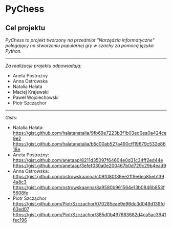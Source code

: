 # PyChess

Cel projektu
---
*PyChess to projekt tworzony na przedmiot "Narzędzia informatyczne" polegający na stworzeniu popularnej gry w szachy za pomocą języka Python.*

 ---
*Za realizacje projektu odpowiadają:*

 - Aneta Postrożny
 - Anna Ostrowska
 - Natalia Hałata
 - Maciej Krajewski
 - Paweł Wojciechowski
 - Piotr Szcząchor
 ---
*Gists:*

 - Natalia Hałata: https://gist.github.com/halatanatalia/9fb69e7223b3f1b03ed0ea0a424ce9e2 https://gist.github.com/halatanatalia/b5c00ab527a490cff19679c532e8618e
 - Aneta Postrożny: https://gist.github.com/anetaap/8211d35097f64604e0d31c34ff2ed44e https://gist.github.com/anetaap/3efef030a0e200467b0d729c29b4ead9
 - Anna Ostrowska: https://gist.github.com/ostrowskaanna/c09f080f39ee2ff9e6ea85eb1394a8c3 https://gist.github.com/ostrowskaanna/8a9580b961564e13b0846b853f5608fe 
 - Piotr Szcząchor https://gist.github.com/PiotrSzczachor/070285eae9e96dc3d049d139fd63ed07 https://gist.github.com/PiotrSzczachor/385d0b497683682d4ca5ac3941fec196
